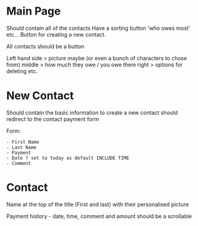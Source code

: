 # Main Page
Should contain all of the contacts
Have a sorting button 'who owes most' etc...
Button for creating a new contact.

All contacts should be a button

Left hand side > picture maybe (or even a bunch of characters to chose from)
middle > how much they owe / you owe them
right > options for deleting etc.

# New Contact
Should contain the basic information to create a new contact
should redirect to the contact payment form

Form:
    
    - First Name
    - Last Name
    - Payment
    - Date ? set to today as default INCLUDE TIME
    - Comment 


# Contact

Name at the top of the title (First and last) with their personalised picture

Payment history - date, time, comment and amount
should be a scrollable


